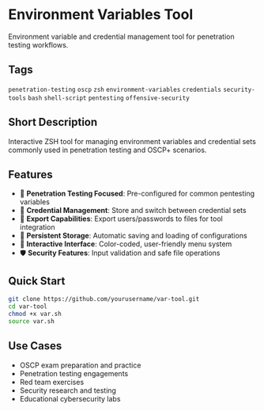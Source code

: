 # Environment Variables Tool

Environment variable and credential management tool for penetration testing workflows.

## Tags

`penetration-testing` `oscp` `zsh` `environment-variables` `credentials` `security-tools` `bash` `shell-script` `pentesting` `offensive-security`

## Short Description

Interactive ZSH tool for managing environment variables and credential sets commonly used in penetration testing and OSCP+ scenarios.

## Features

- 🎯 **Penetration Testing Focused**: Pre-configured for common pentesting variables
- 🔐 **Credential Management**: Store and switch between credential sets
- 📁 **Export Capabilities**: Export users/passwords to files for tool integration
- 💾 **Persistent Storage**: Automatic saving and loading of configurations
- 🎨 **Interactive Interface**: Color-coded, user-friendly menu system
- 🛡️ **Security Features**: Input validation and safe file operations

## Quick Start

```bash
git clone https://github.com/yourusername/var-tool.git
cd var-tool
chmod +x var.sh
source var.sh
```

## Use Cases

- OSCP exam preparation and practice
- Penetration testing engagements
- Red team exercises
- Security research and testing
- Educational cybersecurity labs